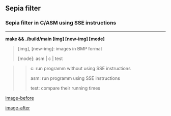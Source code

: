 ## Sepia filter
### Sepia filter in C/ASM using SSE instructions
---

**make && ./build/main [img] [new-img] [mode]**

>[img], [new-img]: images in BMP format
>
> [mode]: asm | c | test

>> c: run programm without using SSE instructions
>>
>> asm: run programm using SSE instructions
>>
>> test: compare their running times

[image-before](/images/pic.bmp)

[image-after](/images/pic-sepia.bmp)
